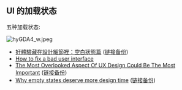 ## UI 的加载状态

五种加载状态:

![hyGDA4_w.jpeg](https://cdn-images-1.medium.com/max/1600/1*Wd1mjkmzqlVEB-hyGDA4_w.jpeg)


- [好體驗藏在設計細節裡：空白狀態篇](https://medium.com/@sophiacheng/%E5%A5%BD%E9%AB%94%E9%A9%97%E8%97%8F%E5%9C%A8%E8%A8%AD%E8%A8%88%E7%B4%B0%E7%AF%80%E8%A3%A1-%E7%A9%BA%E7%99%BD%E7%8B%80%E6%85%8B%E7%AF%87-9c3d6a6d5549) ([链接备份](https://web.archive.org/web/20190327000917/https://medium.com/@sophiacheng/%E5%A5%BD%E9%AB%94%E9%A9%97%E8%97%8F%E5%9C%A8%E8%A8%AD%E8%A8%88%E7%B4%B0%E7%AF%80%E8%A3%A1-%E7%A9%BA%E7%99%BD%E7%8B%80%E6%85%8B%E7%AF%87-9c3d6a6d5549))
- [How to fix a bad user interface](https://web.archive.org/web/20220413091925/https://www.scotthurff.com/posts/why-your-user-interface-is-awkward-youre-ignoring-the-ui-stack/)
- [The Most Overlooked Aspect Of UX Design Could Be The Most Important](https://techcrunch.com/2015/11/22/the-most-overlooked-aspect-of-ux-design-could-be-the-most-important/) ([链接备份](https://web.archive.org/web/20160102155455/https://techcrunch.com/2015/11/22/the-most-overlooked-aspect-of-ux-design-could-be-the-most-important/))
- [Why empty states deserve more design time](https://www.invisionapp.com/inside-design/why-empty-states-deserve-more-design-time/) ([链接备份](https://web.archive.org/web/20221204045701/https://www.invisionapp.com/inside-design/why-empty-states-deserve-more-design-time/))

